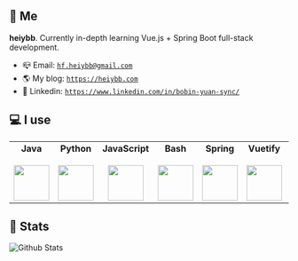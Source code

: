 <!--
**lgou2w/lgou2w** is a ✨ _special_ ✨ repository because its `README.md` (this file) appears on your GitHub profile.

Here are some ideas to get you started:

- 🔭 I’m currently working on ...
- 🌱 I’m currently learning ...
- 👯 I’m looking to collaborate on ...
- 🤔 I’m looking for help with ...
- 💬 Ask me about ...
- 📫 How to reach me: ...
- 😄 Pronouns: ...
- ⚡ Fun fact: ...
-->

## 👋 Me

**heiybb**. Currently in-depth learning Vue.js + Spring Boot full-stack development.

* 📪 Email: [`hf.heiybb@gmail.com`](mailto:hf.heiybb@gmail.com)
* 🌎 My blog: [`https://heiybb.com`](https://heiybb.com)
* 🔑 Linkedin: [`https://www.linkedin.com/in/bobin-yuan-sync/`](https://www.linkedin.com/in/bobin-yuan-sync/)

## 💻 I use

<table>
  <tbody>
    <tr valign="top">
      <td width="16.6%" align="center">
        <strong>Java</strong><br><br>
        <img height="64px" src="https://cdn.svgporn.com/logos/java.svg">
      </td>
      <td width="16.6%" align="center">
        <strong>Python</strong><br><br>
        <img height="64px" src="https://cdn.svgporn.com/logos/python.svg">
      </td>
      <td width="16.6%" align="center">
        <strong>JavaScript</strong><br><br>
        <img height="64px" src="https://cdn.svgporn.com/logos/javascript.svg">
      </td>
      <td width="16.6%" align="center">
        <strong>Bash</strong><br><br>
        <img height="64px" src="https://cdn.svgporn.com/logos/bash.svg">
      </td>
      <td width="16.6%" align="center">
        <strong>Spring</strong><br><br>
        <img height="64px" src="https://cdn.svgporn.com/logos/spring.svg">
      </td>
      <td width="16.6%" align="center">
        <strong>Vuetify</strong><br><br>
        <img height="64px" src="https://cdn.svgporn.com/logos/vuetify.svg">
      </td>
      <td width="16.6%" align="center">
        <strong>Vue.js</strong><br><br>
        <img height="64px" src="https://cdn.svgporn.com/logos/vue.svg">
      </td>
    </tr>
  </tbody>
</table>

## 📄 Stats

![Github Stats](https://github-readme-stats.vercel.app/api?username=heiybb&theme=dracula)
